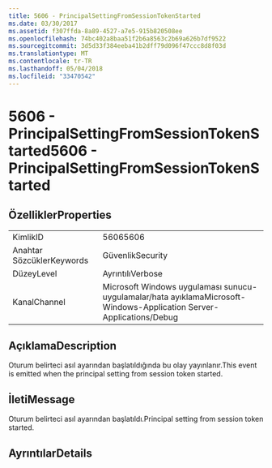 ```yaml
---
title: 5606 - PrincipalSettingFromSessionTokenStarted
ms.date: 03/30/2017
ms.assetid: f307ffda-8a89-4527-a7e5-915b820508ee
ms.openlocfilehash: 74bc402a8baa51f2b6a8563c2b69a626b7df9522
ms.sourcegitcommit: 3d5d33f384eeba41b2dff79d096f47ccc8d8f03d
ms.translationtype: MT
ms.contentlocale: tr-TR
ms.lasthandoff: 05/04/2018
ms.locfileid: "33470542"
---
```

# <a name="5606---principalsettingfromsessiontokenstarted"></a><span data-ttu-id="e4fa8-102">5606 - PrincipalSettingFromSessionTokenStarted</span><span class="sxs-lookup"><span data-stu-id="e4fa8-102">5606 - PrincipalSettingFromSessionTokenStarted</span></span>
## <a name="properties"></a><span data-ttu-id="e4fa8-103">Özellikler</span><span class="sxs-lookup"><span data-stu-id="e4fa8-103">Properties</span></span>  
  
|||  
|-|-|  
|<span data-ttu-id="e4fa8-104">Kimlik</span><span class="sxs-lookup"><span data-stu-id="e4fa8-104">ID</span></span>|<span data-ttu-id="e4fa8-105">5606</span><span class="sxs-lookup"><span data-stu-id="e4fa8-105">5606</span></span>|  
|<span data-ttu-id="e4fa8-106">Anahtar Sözcükler</span><span class="sxs-lookup"><span data-stu-id="e4fa8-106">Keywords</span></span>|<span data-ttu-id="e4fa8-107">Güvenlik</span><span class="sxs-lookup"><span data-stu-id="e4fa8-107">Security</span></span>|  
|<span data-ttu-id="e4fa8-108">Düzey</span><span class="sxs-lookup"><span data-stu-id="e4fa8-108">Level</span></span>|<span data-ttu-id="e4fa8-109">Ayrıntılı</span><span class="sxs-lookup"><span data-stu-id="e4fa8-109">Verbose</span></span>|  
|<span data-ttu-id="e4fa8-110">Kanal</span><span class="sxs-lookup"><span data-stu-id="e4fa8-110">Channel</span></span>|<span data-ttu-id="e4fa8-111">Microsoft Windows uygulaması sunucu-uygulamalar/hata ayıklama</span><span class="sxs-lookup"><span data-stu-id="e4fa8-111">Microsoft-Windows-Application Server-Applications/Debug</span></span>|  
  
## <a name="description"></a><span data-ttu-id="e4fa8-112">Açıklama</span><span class="sxs-lookup"><span data-stu-id="e4fa8-112">Description</span></span>  
 <span data-ttu-id="e4fa8-113">Oturum belirteci asıl ayarından başlatıldığında bu olay yayınlanır.</span><span class="sxs-lookup"><span data-stu-id="e4fa8-113">This event is emitted when the principal setting from session token started.</span></span>  
  
## <a name="message"></a><span data-ttu-id="e4fa8-114">İleti</span><span class="sxs-lookup"><span data-stu-id="e4fa8-114">Message</span></span>  
 <span data-ttu-id="e4fa8-115">Oturum belirteci asıl ayarından başlatıldı.</span><span class="sxs-lookup"><span data-stu-id="e4fa8-115">Principal setting from session token started.</span></span>  
  
## <a name="details"></a><span data-ttu-id="e4fa8-116">Ayrıntılar</span><span class="sxs-lookup"><span data-stu-id="e4fa8-116">Details</span></span>
